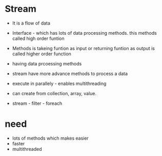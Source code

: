# Stream

- It is a flow of data
- Interface - which has lots of data processing methods. this methods called high order funtion
- Methods is takeing funtion as input or returning funtion as output is called higher order function
- having data prcoessing methods
- stream have more advance methods to process a data
- execute in parallely - enables multithreading 
-  can create from collection, array, value.

- stream - filter - foreach

# need

- lots of methods which makes easier
- faster
- multithreaded

